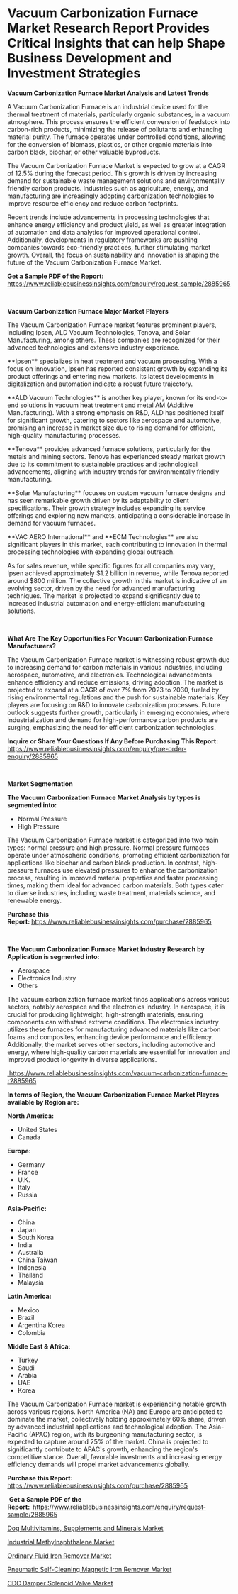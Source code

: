 <p><h1>Vacuum Carbonization Furnace Market Research Report Provides Critical Insights that can help Shape Business Development and Investment Strategies</h1></p><p><strong>Vacuum Carbonization Furnace Market Analysis and Latest Trends</strong></p>
<p><p>A Vacuum Carbonization Furnace is an industrial device used for the thermal treatment of materials, particularly organic substances, in a vacuum atmosphere. This process ensures the efficient conversion of feedstock into carbon-rich products, minimizing the release of pollutants and enhancing material purity. The furnace operates under controlled conditions, allowing for the conversion of biomass, plastics, or other organic materials into carbon black, biochar, or other valuable byproducts.</p><p>The Vacuum Carbonization Furnace Market is expected to grow at a CAGR of 12.5% during the forecast period. This growth is driven by increasing demand for sustainable waste management solutions and environmentally friendly carbon products. Industries such as agriculture, energy, and manufacturing are increasingly adopting carbonization technologies to improve resource efficiency and reduce carbon footprints. </p><p>Recent trends include advancements in processing technologies that enhance energy efficiency and product yield, as well as greater integration of automation and data analytics for improved operational control. Additionally, developments in regulatory frameworks are pushing companies towards eco-friendly practices, further stimulating market growth. Overall, the focus on sustainability and innovation is shaping the future of the Vacuum Carbonization Furnace Market.</p></p>
<p><strong>Get a Sample PDF of the Report:&nbsp;</strong> <a href="https://www.reliablebusinessinsights.com/enquiry/request-sample/2885965?utm_campaign=115&utm_medium=2&utm_source=Github&utm_content=ia&utm_term=13032025&utm_id=vacuum-carbonization-furnace">https://www.reliablebusinessinsights.com/enquiry/request-sample/2885965</a></p>
<p>&nbsp;</p>
<p><strong>Vacuum Carbonization Furnace Major Market Players</strong></p>
<p><p>The Vacuum Carbonization Furnace market features prominent players, including Ipsen, ALD Vacuum Technologies, Tenova, and Solar Manufacturing, among others. These companies are recognized for their advanced technologies and extensive industry experience.</p><p>**Ipsen** specializes in heat treatment and vacuum processing. With a focus on innovation, Ipsen has reported consistent growth by expanding its product offerings and entering new markets. Its latest developments in digitalization and automation indicate a robust future trajectory.</p><p>**ALD Vacuum Technologies** is another key player, known for its end-to-end solutions in vacuum heat treatment and metal AM (Additive Manufacturing). With a strong emphasis on R&D, ALD has positioned itself for significant growth, catering to sectors like aerospace and automotive, promising an increase in market size due to rising demand for efficient, high-quality manufacturing processes.</p><p>**Tenova** provides advanced furnace solutions, particularly for the metals and mining sectors. Tenova has experienced steady market growth due to its commitment to sustainable practices and technological advancements, aligning with industry trends for environmentally friendly manufacturing.</p><p>**Solar Manufacturing** focuses on custom vacuum furnace designs and has seen remarkable growth driven by its adaptability to client specifications. Their growth strategy includes expanding its service offerings and exploring new markets, anticipating a considerable increase in demand for vacuum furnaces.</p><p>**VAC AERO International** and **ECM Technologies** are also significant players in this market, each contributing to innovation in thermal processing technologies with expanding global outreach.</p><p>As for sales revenue, while specific figures for all companies may vary, Ipsen achieved approximately $1.2 billion in revenue, while Tenova reported around $800 million. The collective growth in this market is indicative of an evolving sector, driven by the need for advanced manufacturing techniques. The market is projected to expand significantly due to increased industrial automation and energy-efficient manufacturing solutions.</p></p>
<p>&nbsp;</p>
<p><strong>What Are The Key Opportunities For Vacuum Carbonization Furnace Manufacturers?</strong></p>
<p><p>The Vacuum Carbonization Furnace market is witnessing robust growth due to increasing demand for carbon materials in various industries, including aerospace, automotive, and electronics. Technological advancements enhance efficiency and reduce emissions, driving adoption. The market is projected to expand at a CAGR of over 7% from 2023 to 2030, fueled by rising environmental regulations and the push for sustainable materials. Key players are focusing on R&D to innovate carbonization processes. Future outlook suggests further growth, particularly in emerging economies, where industrialization and demand for high-performance carbon products are surging, emphasizing the need for efficient carbonization technologies.</p></p>
<p><strong>Inquire or Share Your Questions If Any Before Purchasing This Report:</strong> <a href="https://www.reliablebusinessinsights.com/enquiry/pre-order-enquiry/2885965?utm_campaign=115&utm_medium=2&utm_source=Github&utm_content=ia&utm_term=13032025&utm_id=vacuum-carbonization-furnace">https://www.reliablebusinessinsights.com/enquiry/pre-order-enquiry/2885965</a></p>
<p>&nbsp;</p>
<p><strong>Market Segmentation</strong></p>
<p><strong>The Vacuum Carbonization Furnace Market Analysis by types is segmented into:</strong></p>
<p><ul><li>Normal Pressure</li><li>High Pressure</li></ul></p>
<p><p>The Vacuum Carbonization Furnace market is categorized into two main types: normal pressure and high pressure. Normal pressure furnaces operate under atmospheric conditions, promoting efficient carbonization for applications like biochar and carbon black production. In contrast, high-pressure furnaces use elevated pressures to enhance the carbonization process, resulting in improved material properties and faster processing times, making them ideal for advanced carbon materials. Both types cater to diverse industries, including waste treatment, materials science, and renewable energy.</p></p>
<p><strong>Purchase this Report:&nbsp;</strong><a href="https://www.reliablebusinessinsights.com/purchase/2885965?utm_campaign=115&utm_medium=2&utm_source=Github&utm_content=ia&utm_term=13032025&utm_id=vacuum-carbonization-furnace">https://www.reliablebusinessinsights.com/purchase/2885965</a></p>
<p>&nbsp;</p>
<p><strong>The Vacuum Carbonization Furnace Market Industry Research by Application is segmented into:</strong></p>
<p><ul><li>Aerospace</li><li>Electronics Industry</li><li>Others</li></ul></p>
<p><p>The vacuum carbonization furnace market finds applications across various sectors, notably aerospace and the electronics industry. In aerospace, it is crucial for producing lightweight, high-strength materials, ensuring components can withstand extreme conditions. The electronics industry utilizes these furnaces for manufacturing advanced materials like carbon foams and composites, enhancing device performance and efficiency. Additionally, the market serves other sectors, including automotive and energy, where high-quality carbon materials are essential for innovation and improved product longevity in diverse applications.</p></p>
<p><a href="https://www.reliablebusinessinsights.com/vacuum-carbonization-furnace-r2885965?utm_campaign=115&utm_medium=2&utm_source=Github&utm_content=ia&utm_term=13032025&utm_id=vacuum-carbonization-furnace">&nbsp;https://www.reliablebusinessinsights.com/vacuum-carbonization-furnace-r2885965</a></p>
<p><strong>In terms of Region, the Vacuum Carbonization Furnace Market Players available by Region are:</strong></p>
<p>
    <p> <strong> North America: </strong>
        <ul>
            <li>United States</li>
            <li>Canada</li>
        </ul>
        </p> 
    <p> <strong> Europe: </strong>
        <ul>
            <li>Germany</li>
            <li>France</li>
            <li>U.K.</li>
            <li>Italy</li>
            <li>Russia</li>
        </ul>
        </p> 
    <p> <strong> Asia-Pacific: </strong>
        <ul>
            <li>China</li>
            <li>Japan</li>
            <li>South Korea</li>
            <li>India</li>
            <li>Australia</li>
            <li>China Taiwan</li>
            <li>Indonesia</li>
            <li>Thailand</li>
            <li>Malaysia</li>
        </ul>
        </p> 
    <p> <strong> Latin America: </strong>
        <ul>
            <li>Mexico</li>
            <li>Brazil</li>
            <li>Argentina Korea</li>
            <li>Colombia</li>
        </ul>
        </p> 
    <p> <strong> Middle East & Africa: </strong>
        <ul>
            <li>Turkey</li>
            <li>Saudi</li>
            <li>Arabia</li>
            <li>UAE</li>
            <li>Korea</li>
        </ul>
    </p>
    </p>
<p><p>The Vacuum Carbonization Furnace market is experiencing notable growth across various regions. North America (NA) and Europe are anticipated to dominate the market, collectively holding approximately 60% share, driven by advanced industrial applications and technological adoption. The Asia-Pacific (APAC) region, with its burgeoning manufacturing sector, is expected to capture around 25% of the market. China is projected to significantly contribute to APAC's growth, enhancing the region's competitive stance. Overall, favorable investments and increasing energy efficiency demands will propel market advancements globally.</p></p>
<p><strong>Purchase this Report: </strong><a href="https://www.reliablebusinessinsights.com/purchase/2885965?utm_campaign=115&utm_medium=2&utm_source=Github&utm_content=ia&utm_term=13032025&utm_id=vacuum-carbonization-furnace">https://www.reliablebusinessinsights.com/purchase/2885965</a></p>
<p>&nbsp;<strong>Get a Sample PDF of the Report:&nbsp;&nbsp;</strong><a href="https://www.reliablebusinessinsights.com/enquiry/request-sample/2885965?utm_campaign=115&utm_medium=2&utm_source=Github&utm_content=ia&utm_term=13032025&utm_id=vacuum-carbonization-furnace">https://www.reliablebusinessinsights.com/enquiry/request-sample/2885965</a></p>
<p><strong></strong></p>
<p><p><a href="https://github.com/rocicbenton/Market-Research-Report-List-1/blob/main/dog-multivitamins-supplements-and-minerals-market.md?utm_campaign=115&utm_medium=2&utm_source=Github&utm_content=ia&utm_term=13032025&utm_id=vacuum-carbonization-furnace">Dog Multivitamins, Supplements and Minerals Market</a></p><p><a href="https://github.com/billejuman43/Market-Research-Report-List-1/blob/main/industrial-methylnaphthalene-market.md?utm_campaign=115&utm_medium=2&utm_source=Github&utm_content=ia&utm_term=13032025&utm_id=vacuum-carbonization-furnace">Industrial Methylnaphthalene Market</a></p><p><a href="https://github.com/filinjaic7/Market-Research-Report-List-1/blob/main/ordinary-fluid-iron-remover-market.md?utm_campaign=115&utm_medium=2&utm_source=Github&utm_content=ia&utm_term=13032025&utm_id=vacuum-carbonization-furnace">Ordinary Fluid Iron Remover Market</a></p><p><a href="https://github.com/reeseberro3j/Market-Research-Report-List-1/blob/main/pneumatic-self-cleaning-magnetic-iron-remover-market.md?utm_campaign=115&utm_medium=2&utm_source=Github&utm_content=ia&utm_term=13032025&utm_id=vacuum-carbonization-furnace">Pneumatic Self-Cleaning Magnetic Iron Remover Market</a></p><p><a href="https://github.com/pockettifere14/Market-Research-Report-List-1/blob/main/cdc-damper-solenoid-valve-market.md?utm_campaign=115&utm_medium=2&utm_source=Github&utm_content=ia&utm_term=13032025&utm_id=vacuum-carbonization-furnace">CDC Damper Solenoid Valve Market</a></p></p>